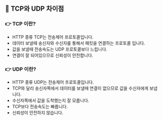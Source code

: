 ## 📌 TCP와 UDP 차이점

### 👉 TCP 이란?
+ HTTP 종류 TCP는 전송제어 프로토콜입니다. 
+ 데이터 보낼때 송신자와 수신자를 통해서 패킷을 연결하는 프로토콜 입니다. 
+ 값을 보낼때 전송속도는 UDP 프로토콜보다 느립니다.
+ 연결이 잘 되어있으므로 신뢰성이 안전합니다.

### 👉 UDP 이란?
+ HTTP 종류 UDP는 전송제어 프로토콜입니다.
+ TCP와 달리 송신자쪽에서 데이터를 보낼때 연결이 없으므로 값을 수신자에게 보냅니다.
+ 수신자쪽에서 값을 도착했는지 잘 모릅니다.
+ TCP보다 전송속도는 빠릅니다. 
+ 신뢰성이 안전하지 않습니다.
